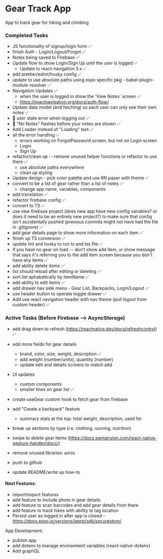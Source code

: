 # Gear Track App
App to track gear for hiking and climbing 

### Completed Tasks
- JS functionality of signup/login form ✅
- finish Auth - Login/Logout/Forgot ✅
- Notes being saved to Firebase ✅
- Update flow to show Login/Sign Up until the user is logged ✅
  - Update to react-navigation 5.x ✅
- add prettier/eslint/husky config ✅
- update to use absolute paths using expo specific pkg - babel-plugin-module-resolver ✅
- Navigation Updates ✅
  - when the user is logged in show the 'View Notes' screen ✅
  - https://reactnavigation.org/docs/auth-flow/
- Update data model (and fetching) so each user can only see their own notes ✅
- 🐞 user state error when logging out ✅
- 🐞 "No Notes" flashes before your notes are shown ✅
- Add Loader instead of "Loading" text ✅
- all the error handling ✅
  - errors working on ForgotPassword screen, but not on Login screen
  - Login
  - Sign Up
- refactor/clean up -- remove unused helper functions or refactor to use them ✅
  - use absolute paths everywhere
  - clean up styling
- Update design - pick color palette and use RN paper with theme ✅
- convert to be a list of gear rather than a list of notes ✅
  - change app name, variables, components
- add translation ✅
- refactor firebase config ✅
- convert to TS ✅
- use new firebase project (does new app have new config variables? or does it need to be an entirely new project?) to make sure that config isn't accidentally pushed (previous commits might not have had the file in .gitignore) ✅
- add gear details page to show more information on each item ✅
- finish up TS conversion ✅
- update lint and husky to run ts and tsx file ✅
- if you have no gear on load -- don't show add item, or show message that says it's referring you to the add item screen because you don't have any items ✅
- add ability delete items ✅ 
- list should reload after editing or deleting ✅
- sort list aphabetically by itemName ✅
- add ability to edit items ✅
- add drawer nav side menu - Gear List, Backpacks, Login/Logout ✅
- use header button to operate toggle drawer ✅
- Add use react navigation header with nav theme (pull logout from custom header) ✅

### Active Tasks (Before Firebase --> AsyncStorage)
- add drag down to refresh (https://reactnative.dev/docs/refreshcontrol) ✅
- add more fields for gear details
  - brand, color, size, weight, description ✅
  - add weight (number/units), quantity (number)
  - update edit and details screens to match add
- UI updates
  - custom components
  - smaller lines on gear list ✅ 
- create useGear custom hook to fetch gear from firebase
- add "Create a backpack" feature
  - summary stats at the top: total weight, description, used for
- break up sections by type (i.e. clothing, running, nutrition)
- swipe to delete gear items (https://docs.swmansion.com/react-native-gesture-handler/docs/)

- remove unused libraries: axios
- push to github
- update README/write up how-to

#### Next Features:
- import/export features
- add feature to include photo in gear details
- add feature to scan barcodes and add gear details from there
- add feature to track hikes with ability to tag location
- Persist user as logged in after app is closed - https://docs.expo.io/versions/latest/sdk/securestore/

App Development:
- publish app
- add dotenv to manage environment variables (react-native-dotenv)
- Add graphQL
